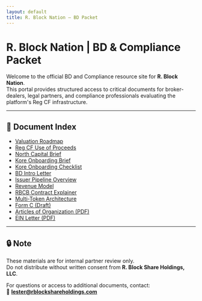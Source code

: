 ```yaml
---
layout: default
title: R. Block Nation – BD Packet
---
```


# R. Block Nation | BD & Compliance Packet

Welcome to the official BD and Compliance resource site for **R. Block Nation**.  
This portal provides structured access to critical documents for broker-dealers, legal partners, and compliance professionals evaluating the platform's Reg CF infrastructure.

---

## 📄 Document Index

- [Valuation Roadmap](./valuation-roadmap.md)
- [Reg CF Use of Proceeds](./cf-use-of-proceeds.md)
- [North Capital Brief](./bd-north-capital-brief.md)
- [Kore Onboarding Brief](./kore-brief.md)
- [Kore Onboarding Checklist](./KoreOnboardingChecklist.md)
- [BD Intro Letter](./BDIntroLetter.md)
- [Issuer Pipeline Overview](./IssuerPipeline.md)
- [Revenue Model](./RevenueModel.md)
- [RBCB Contract Explainer](./contracts/RBCB-Contract-Explainer.md)
- [Multi-Token Architecture](./contracts/MultiToken-Architecture.md)
- [Form C (Draft)](./FormC-Draft.md)
- [Articles of Organization (PDF)](./ArticlesOfOrg.pdf)
- [EIN Letter (PDF)](./EINLetter.pdf)

---

## 🔒 Note

These materials are for internal partner review only.  
Do not distribute without written consent from **R. Block Share Holdings, LLC**.

For questions or access to additional documents, contact:  
📧 **lester@rblockshareholdings.com**

